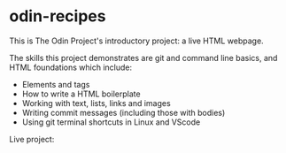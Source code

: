 
# odin-recipes


This is The Odin Project's introductory project: a live HTML webpage.

The skills this project demonstrates are git and command line basics, and HTML foundations which include:
- Elements and tags
- How to write a HTML boilerplate
- Working with text, lists, links and images
- Writing  commit messages (including those with bodies)
- Using git terminal shortcuts in Linux and VScode 

Live project: <a href="https://prawnrolls.github.io/odin-recipes/" target="_blank" rel="noopener noreferrer">

